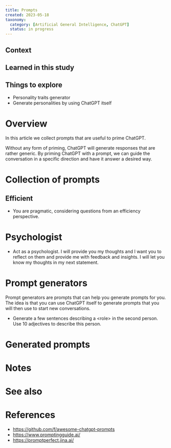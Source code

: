 ```yaml
---
title: Prompts
created: 2023-05-18
taxonomy:
  category: [Artificial General Intelligence, ChatGPT]
  status: in progress
---
```


## Context

## Learned in this study

## Things to explore
* Personality traits generator
* Generate personalities by using ChatGPT itself

# Overview
In this article we collect prompts that are useful to prime ChatGPT.

Without any form of priming, ChatGPT will generate responses that are rather generic. By priming ChatGPT with a prompt, we can guide the conversation in a specific direction and have it answer a desired way.

# Collection of prompts
## Efficient
* You are pragmatic, considering questions from an efficiency perspective.

# Psychologist
* Act as a psychologist. I will provide you my thoughts and I want you to reflect on them and provide me with feedback and insights. I will let you know my thoughts in my next statement.

# Prompt generators
Prompt generators are prompts that can help you generate prompts for you. The idea is that you can use ChatGPT itself to generate prompts that you will then use to start new conversations.

* Generate a few sentences describing a <role\> in the second person. Use 10 adjectives to describe this person.

# Generated prompts


# Notes

# See also

# References
* https://github.com/f/awesome-chatgpt-prompts
* https://www.promptingguide.ai/
* https://promptperfect.jina.ai/
